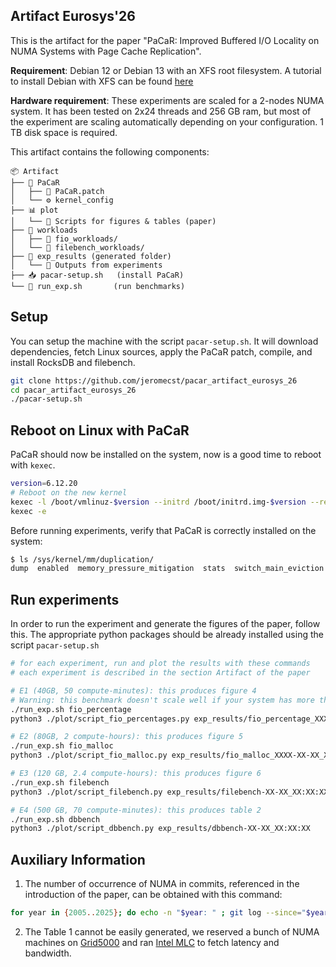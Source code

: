 Artifact Eurosys'26
-------------------

This is the artifact for the paper "PaCaR: Improved Buffered I/O Locality on NUMA Systems with Page Cache Replication".

**Requirement**: Debian 12 or Debian 13 with an XFS root filesystem. A tutorial to install Debian with XFS can be found [here](pdf/tutorial_debian_xfs.pdf)

**Hardware requirement**: These experiments are scaled for a 2-nodes NUMA system. It has been tested on 2x24 threads and 256 GB ram, but most of the experiment are scaling automatically depending on your configuration. 
1 TB disk space is required. 

This artifact contains the following components:

```
📦 Artifact
├── 🧩 PaCaR
│   ├── 🧵 PaCaR.patch
│   └── ⚙️ kernel_config
├── 📊 plot
│   └── 📜 Scripts for figures & tables (paper)
├── 🧪 workloads
│   ├── 💾 fio_workloads/
│   └── 📂 filebench_workloads/
├── 📁 exp_results (generated folder)
│   └── 📑 Outputs from experiments
├── 📥 pacar-setup.sh   (install PaCaR)
└── 🚀 run_exp.sh       (run benchmarks)
```

Setup
-----

You can setup the machine with the script `pacar-setup.sh`. 
It will download dependencies, fetch Linux sources, apply the PaCaR patch, compile, and install RocksDB and filebench.

```sh
git clone https://github.com/jeromecst/pacar_artifact_eurosys_26
cd pacar_artifact_eurosys_26
./pacar-setup.sh
```

Reboot on Linux with PaCaR
--------------------------

PaCaR should now be installed on the system, now is a good time to reboot with `kexec`.

```sh
version=6.12.20
# Reboot on the new kernel
kexec -l /boot/vmlinuz-$version --initrd /boot/initrd.img-$version --reuse-cmdline
kexec -e
```

Before running experiments, verify that PaCaR is correctly installed on the system:

```sh
$ ls /sys/kernel/mm/duplication/
dump  enabled  memory_pressure_mitigation  stats  switch_main_eviction  threshold
```

Run experiments
---------------

In order to run the experiment and generate the figures of the paper, follow this.
The appropriate python packages should be already installed using the script `pacar-setup.sh`

```sh
# for each experiment, run and plot the results with these commands
# each experiment is described in the section Artifact of the paper

# E1 (40GB, 50 compute-minutes): this produces figure 4
# Warning: this benchmark doesn't scale well if your system has more than 100 threads
./run_exp.sh fio_percentage
python3 ./plot/script_fio_percentages.py exp_results/fio_percentage_XXXX-XX-XX_XX:XX:XX

# E2 (80GB, 2 compute-hours): this produces figure 5
./run_exp.sh fio_malloc
python3 ./plot/script_fio_malloc.py exp_results/fio_malloc_XXXX-XX-XX_XX:XX:XX

# E3 (120 GB, 2.4 compute-hours): this produces figure 6
./run_exp.sh filebench
python3 ./plot/script_filebench.py exp_results/filebench-XX-XX_XX:XX:XX

# E4 (500 GB, 70 compute-minutes): this produces table 2
./run_exp.sh dbbench
python3 ./plot/script_dbbench.py exp_results/dbbench-XX-XX_XX:XX:XX
```

Auxiliary Information
---------------------

1. The number of occurrence of NUMA in commits, referenced in the introduction of the paper, can be obtained with this command:

```sh
for year in {2005..2025}; do echo -n "$year: " ; git log --since="$year-01-01" --until="$year-12-31" --grep="NUMA" --oneline | wc -l ; done
```

2. The Table 1 cannot be easily generated, we reserved a bunch of NUMA machines
   on [Grid5000](https://www.grid5000.fr/w/Hardware) and ran [Intel MLC](https://www.intel.de/content/www/de/de/download/736633/intel-memory-latency-checker-intel-mlc.html) to fetch latency and bandwidth.

